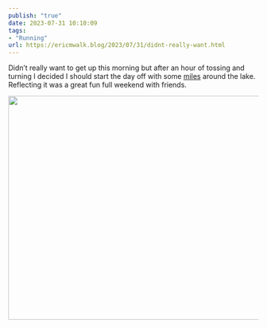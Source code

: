 ```yaml
---
publish: "true"
date: 2023-07-31 10:10:09
tags:
- "Running"
url: https://ericmwalk.blog/2023/07/31/didnt-really-want.html
---
```

Didn’t really want to get up this morning but after an hour of tossing and turning I decided I should start the day off with some [miles](https://strava.com/activities/9555629554) around the lake. Reflecting it was a great fun full weekend with friends.



<img src="uploads/2023/6713bf220f.jpg" width="600" height="450" alt="">